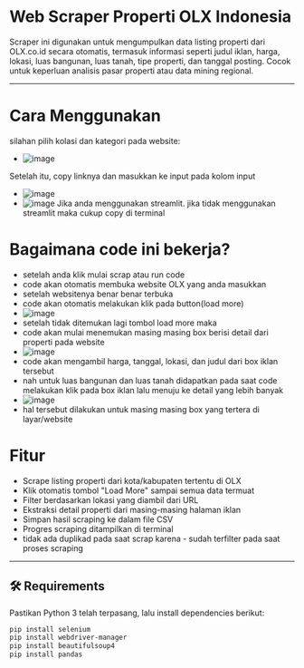 
# Web Scraper Properti OLX Indonesia

Scraper ini digunakan untuk mengumpulkan data listing properti dari OLX.co.id secara otomatis, termasuk informasi seperti judul iklan, harga, lokasi, luas bangunan, luas tanah, tipe properti, dan tanggal posting. Cocok untuk keperluan analisis pasar properti atau data mining regional.

--- 
# Cara Menggunakan
silahan pilih kolasi dan kategori pada website:
 - ![image](https://github.com/user-attachments/assets/a0c8191e-6ba8-46d9-88e9-42e00cf93692)

Setelah itu, copy linknya dan masukkan ke input pada kolom input
 - ![image](https://github.com/user-attachments/assets/b0274a1c-6195-42d5-ad77-e0482e9600fb)
 - ![image](https://github.com/user-attachments/assets/0bb9049c-5f58-4e2e-b547-672b479080ef)
   Jika anda menggunakan streamlit. jika tidak menggunakan streamlit maka cukup copy di terminal

# Bagaimana code ini bekerja?
 - setelah anda klik mulai scrap atau run code
 - code akan otomatis membuka website OLX yang anda masukkan
 - setelah websitenya benar benar terbuka
 - code akan otomatis melakukan klik pada button(load more)
 - ![image](https://github.com/user-attachments/assets/8897aafd-487c-4f95-a5eb-048ccb724b00)
 - setelah tidak ditemukan lagi tombol load more maka
 - code akan mulai menemukan masing masing box berisi detail dari properti pada website
 - ![image](https://github.com/user-attachments/assets/8b7ba198-5f79-448e-89f0-5c91816aa43a)
 - code akan mengambil harga, tanggal, lokasi, dan judul dari box iklan tersebut
 - nah untuk luas bangunan dan luas tanah didapatkan pada saat code melakukan klik pada box iklan lalu menuju ke detail yang lebih banyak
 - ![image](https://github.com/user-attachments/assets/4315a5ef-5da6-4f0b-b27a-d677097a0c93)
 - hal tersebut dilakukan untuk masing masing box yang tertera di layar/website








# Fitur

- Scrape listing properti dari kota/kabupaten tertentu di OLX
- Klik otomatis tombol "Load More" sampai semua data termuat
- Filter berdasarkan lokasi yang diambil dari URL
- Ekstraksi detail properti dari masing-masing halaman iklan
- Simpan hasil scraping ke dalam file CSV
- Progres scraping ditampilkan di terminal
- tidak ada duplikad pada saat scrap karena - sudah terfilter pada saat proses scraping

---



## 🛠️ Requirements

Pastikan Python 3 telah terpasang, lalu install dependencies berikut:

```bash
pip install selenium
pip install webdriver-manager
pip install beautifulsoup4
pip install pandas
